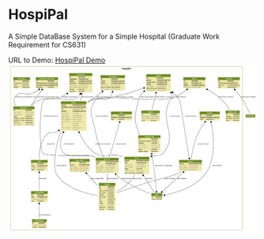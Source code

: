 # HospiPal
A Simple DataBase System for a Simple Hospital (Graduate Work Requirement for CS631)

URL to Demo: [HospiPal Demo](http://45.55.171.186)
![Alt text](classes_test.png?raw=true "Example Milestone")

